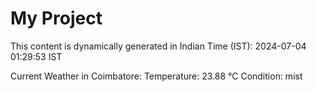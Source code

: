 # My Project

This content is dynamically generated in Indian Time (IST): 2024-07-04 01:29:53 IST


Current Weather in Coimbatore:
Temperature: 23.88 °C
Condition: mist
